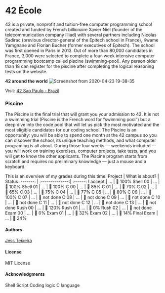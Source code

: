 <h1>42 École</h1>

42 is a private, nonprofit and tuition-free computer programming school created and funded by French billionaire Xavier Niel (founder of the telecommunication company Illiad) with several partners including Nicolas Sadirac (previous director-general of the Epitech school in France), Kwame Yamgnane and Florian Bucher (former executives of Epitech). The school was first opened in Paris in 2013.
Out of more than 80,000 candidates in France, 3,000 were selected to complete a four-week intensive computer programming bootcamp called piscine (swimming-pool). Any person older than 18 can register for the piscine after completing the logical reasoning tests on the website. 

<b>42 around the world</b>
![Screenshot from 2020-04-23 19-38-35](https://user-images.githubusercontent.com/61021800/80156347-101cc480-859a-11ea-8d1a-705c3a336a40.png)

Visit: <a href ="https://www.42sp.org.br/">42 Sao Paulo - Brazil</a>

<h3>Piscine</h3>
The Piscine is the final trial that will grant you your admission to 42. It is not a swimming trial (Piscine is the French word for “swimming pool”) but a deep dive into the code pool that will let us pick the most motivated and the most eligible candidates for our coding school.
The Piscine is an opportunity: you will be able to spend one month at the 42 campus so you can discover the school, its unique teaching methods, and what computer programing is all about.
During those four weeks — weekends included — you will work on training exercises, computer projects, take tests, and you will get to know the other applicants. The Piscine program starts from scratch and requires no preliminary knowledge — just a mouse and a keyboard.

This is an overview of my grades during this time:
Project     | What is about?  | Status
:-------:   | :--------------:| :------:
I accept    | ...             | :star2: 100%
Shell 00    | ...             | :star2: 100%
Shell 01    | ...             | :star2: 100%
C 00        | ...             | :star2: 85%
C 01        | ...             | :star2: 70%
C 02        | ...             | :star2: 65%
C 03        | ...             | :star2: 75%
C 04        | ...             | :star2: 77%
C 05        | ...             | :star2: 80%
C 06        | ...             | :star2: 100%
C 07        | ...             | :anger: not done
C 08        | ...             | :anger: not done
C 09        | ...             | :anger: not done
C 10        | ...             | :anger: not done
C 11        | ...             | :anger: not done
C 12        | ...             | :anger: not done
C 13        | ...             | :anger: not done
Rush 00     | ...             | :star2: 120%
Rush 01     | ...             | :anger: 0%
Rush 02     | ...             | :anger: not done
Exam 00     | ...             | :anger: 0%
Exam 01     | ...             | :star2: 32%
Exam 02     | ...             | :anger: 14%
Final Exam  | ...             | :anger: 24%



<h4>Authors</h4>
<a href="https://github.com/jteixeir">Jess Teixeira</a>

<h4>License</h4>
MIT License

<h4>Acknowledgments</h4>
Shell Script
Coding logic
C language


